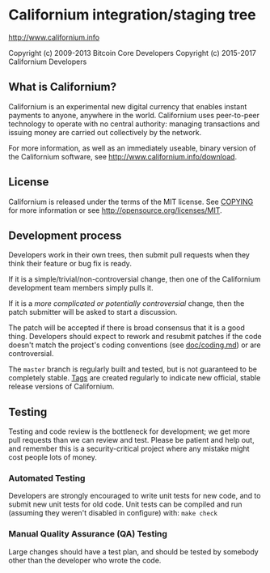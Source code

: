 Californium integration/staging tree
====================================

http://www.californium.info

Copyright (c) 2009-2013 Bitcoin Core Developers
Copyright (c) 2015-2017 Californium Developers

What is Californium?
----------------

Californium is an experimental new digital currency that enables instant payments to
anyone, anywhere in the world. Californium uses peer-to-peer technology to operate
with no central authority: managing transactions and issuing money are carried
out collectively by the network.

For more information, as well as an immediately useable, binary version of
the Californium software, see http://www.californium.info/download.

License
-------

Californium is released under the terms of the MIT license. See [COPYING](COPYING) for
more information or see http://opensource.org/licenses/MIT.

Development process
-------------------

Developers work in their own trees, then submit pull requests when they think
their feature or bug fix is ready.

If it is a simple/trivial/non-controversial change, then one of the Californium
development team members simply pulls it.

If it is a *more complicated or potentially controversial* change, then the patch
submitter will be asked to start a discussion.

The patch will be accepted if there is broad consensus that it is a good thing.
Developers should expect to rework and resubmit patches if the code doesn't
match the project's coding conventions (see [doc/coding.md](doc/coding.md)) or are
controversial.

The `master` branch is regularly built and tested, but is not guaranteed to be
completely stable. [Tags](https://github.com/Californium/Californium/tags) are created
regularly to indicate new official, stable release versions of Californium.

Testing
-------

Testing and code review is the bottleneck for development; we get more pull
requests than we can review and test. Please be patient and help out, and
remember this is a security-critical project where any mistake might cost people
lots of money.

### Automated Testing

Developers are strongly encouraged to write unit tests for new code, and to
submit new unit tests for old code. Unit tests can be compiled and run (assuming
they weren't disabled in configure) with: `make check`

### Manual Quality Assurance (QA) Testing

Large changes should have a test plan, and should be tested by somebody other
than the developer who wrote the code.
